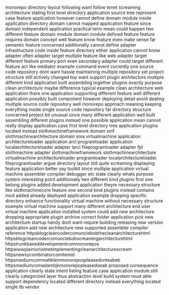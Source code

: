 monorepo directory layout following want follow tenet screaming architecture stating first level directory application source tree represent case feature application however cannot define domain module inside application directory domain cannot mapped application feature since domain independent application practical term mean could happen two different feature domain module domain module defined feature feature requires domain concept well feature know feature even make sense far semantic feature concerned additionally cannot define adapter infrastructure code inside feature directory either application cannot know adapter often adapter target multiple feature like web adapter target different feature primary port even secondary adapter could target different feature act like mediator example command event currently one source code repository dont want hassle maintaining multiple repository yet project structure still actively changed top want support plugin architecture multiple different kind application built assembling together plugins exactly purpose clean architecture maybe difference typical example clean architecture web application there one application supporting different feature well different application possibly built component however deploying detail avoid dealing multiple source code repository well monorepo approach meaning keeping everything inside single source code repository far directory structure concerned project bit unusual since many different application well built assembling different plugins instead one possible application mean cannot really display application case first level directory tree application plugins located instead slothmachineframework domain smf slothmachinearchitecture domain sma virtualmachine application architectureloader application arcl programloader application localarchitectureloader adapter larcl fileprogramloader adapter fpl slothmachine adapter slothmachineframework slothmachinearchitecture virtualmachine architectureloader programloader localarchitectureloader fileprogramloader argue directory layout still quite screaming displaying feature application better say toolkit since multiple application virtual machine assembler compiler debugger etc state clearly whats purpose system interesting point additionally two different kind plugins first one belong plugins added development application theyre necessary structure like slothmachinecore feature one second kind plugins instead contains mod added already deployed application example dropping specific directory enhance functionality virtual machine without necessary structure example virtual machine support many different architecture end user virtual machine application installed system could add new architecture dropping appropriate plugin archive correct folder application pick new architecture startup handy dont want require building releasing new version application add new architecture new supported assembler compiler reference httpsblogcleancodercomunclebobthecleanarchitecturehtml httpsblogcleancodercomunclebobscreamingarchitecturehtml httpstrunkbaseddevelopmentcommonorepos httpwwwplainionistnetimplementingcleanarchitecturescream httpsnewsycombinatorcomitemid httpsmediumcommattkleinmonorepospleasedonteabeb httpsmediumcomadamhjkmonorepopleasedoeab proposed consequence application clearly state intent listing feature case application module still clearly categorized layer thus abstraction level build system must able support dependency located different directory instead everything located single lib vendor